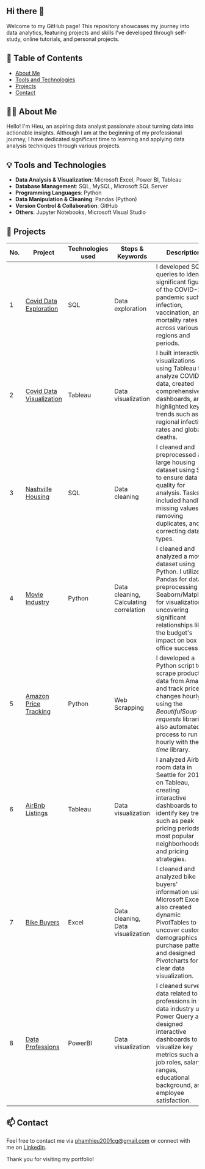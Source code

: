 ## Hi there 👋

Welcome to my GitHub page! This repository showcases my journey into data analytics, featuring projects and skills I've developed through self-study, online tutorials, and personal projects.

## 📑 Table of Contents
- [About Me](#about-me)
- [Tools and Technologies](#tools-and-technologies)
- [Projects](#projects)
- [Contact](#contact)

## 👨‍💻 About Me

Hello! I'm Hieu, an aspiring data analyst passionate about turning data into actionable insights. Although I am at the beginning of my professional journey, I have dedicated significant time to learning and applying data analysis techniques through various projects.

## 💡 Tools and Technologies

- **Data Analysis & Visualization**: Microsoft Excel, Power BI, Tableau
- **Database Management**: SQL, MySQL, Microsoft SQL Server
- **Programming Languages**: Python
- **Data Manipulation & Cleaning**: Pandas (Python)
- **Version Control & Collaboration**: GitHub
- **Others**: Jupyter Notebooks, Microsoft Visual Studio

## 📖 Projects

| No. | Project | Technologies used | Steps & Keywords | Description |
| --- | ------- | ----- | ---------------- | ----------- |
| 1 | [Covid Data Exploration](https://github.com/PhamTrungHieu2001/Covid) | SQL | Data exploration | I developed SQL queries to identify significant figures of the COVID-19 pandemic such as infection, vaccination, and mortality rates across various regions and periods.|
| 2 | [Covid Data Visualization](https://github.com/PhamTrungHieu2001/Covid-Deaths-and-Infection-Rate) | Tableau | Data visualization | I built interactive visualizations using Tableau to analyze COVID-19 data, created comprehensive dashboards, and highlighted key trends such as regional infection rates and global deaths. |
| 3 | [Nashville Housing](https://github.com/PhamTrungHieu2001/Nashville-Housing) | SQL | Data cleaning | I cleaned and preprocessed a large housing dataset using SQL to ensure data quality for analysis. Tasks included handling missing values, removing duplicates, and correcting data types. |
| 4 | [Movie Industry](https://github.com/PhamTrungHieu2001/Movie-Industry) | Python | Data cleaning, Calculating correlation | I cleaned and analyzed a movie dataset using Python. I utilized Pandas for data preprocessing and Seaborn/Matplotlib for visualizations, uncovering significant relationships like the budget's impact on box office success. |
| 5 | [Amazon Price Tracking](https://github.com/PhamTrungHieu2001/Amazon-Daily-Price) | Python | Web Scrapping | I developed a Python script to scrape product data from Amazon and track price changes hourly using the _BeautifulSoup_ and _requests_ libraries. I also automated the process to run hourly with the _time_ library. |
| 6 | [AirBnb Listings](https://github.com/PhamTrungHieu2001/AirBnb-Listings) | Tableau | Data visualization  | I analyzed Airbnb room data in Seattle for 2016 on Tableau, creating interactive dashboards to identify key trends such as peak pricing periods, most popular neighborhoods, and pricing strategies. |
| 7 | [Bike Buyers](https://github.com/PhamTrungHieu2001/Bike-Buyers) | Excel | Data cleaning, Data visualization  | I cleaned and analyzed bike buyers' information using Microsoft Excel. I also created dynamic PivotTables to uncover customer demographics and purchase patterns and designed Pivotcharts for clear data visualization. |
| 8 | [Data Professions](https://github.com/PhamTrungHieu2001/Data-Professions) | PowerBI | Data visualization  | I cleaned survey data related to professions in the data industry using Power Query and designed interactive dashboards to visualize key metrics such as job roles, salary ranges, educational background, and employee satisfaction.|

## 📫 Contact

Feel free to contact me via phamhieu2001cg@gmail.com or connect with me on [LinkedIn](https://www.linkedin.com/in/trung-hieu-pham-3b18b81a5/).

Thank you for visiting my portfolio!

